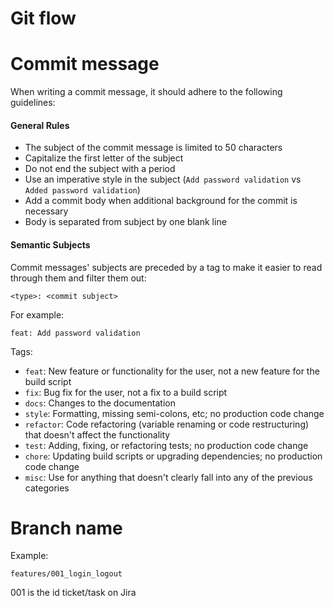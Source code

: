 # **Git flow**

# Commit message

When writing a commit message, it should adhere to the following guidelines:

#### **General Rules**

* The subject of the commit message is limited to 50 characters
* Capitalize the first letter of the subject
* Do not end the subject with a period
* Use an imperative style in the subject (`Add password validation` vs `Added password validation`)
* Add a commit body when additional background for the commit is necessary
* Body is separated from subject by one blank line

#### **Semantic Subjects**

Commit messages' subjects are preceded by a tag to make it easier to read through them and filter them out:

```
<type>: <commit subject>
```

For example:

```
feat: Add password validation
```

Tags:

* `feat`: New feature or functionality for the user, not a new feature for the build script
* `fix`: Bug fix for the user, not a fix to a build script
* `docs`: Changes to the documentation
* `style`: Formatting, missing semi-colons, etc; no production code change
* `refactor`: Code refactoring (variable renaming or code restructuring) that doesn't affect the functionality
* `test`: Adding, fixing, or refactoring tests; no production code change
* `chore`: Updating build scripts or upgrading dependencies; no production code change
* `misc`: Use for anything that doesn't clearly fall into any of the previous categories

# Branch name

Example:

```
features/001_login_logout
```

<span dir="">001 </span>is the id ticket/task on Jira